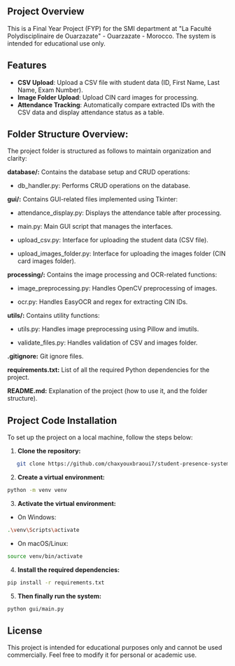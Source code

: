 ## Project Overview

This is a Final Year Project (FYP) for the SMI department at "La Faculté Polydisciplinaire de Ouarzazate" - Ouarzazate - Morocco.
The system is intended for educational use only.

## Features

- **CSV Upload**: Upload a CSV file with student data (ID, First Name, Last Name, Exam Number).
- **Image Folder Upload**: Upload CIN card images for processing.
- **Attendance Tracking**: Automatically compare extracted IDs with the CSV data and display attendance status as a table.

## Folder Structure Overview:

The project folder is structured as follows to maintain organization and clarity:

**database/:** Contains the database setup and CRUD operations:

- db_handler.py: Performs CRUD operations on the database.

**gui/:** Contains GUI-related files implemented using Tkinter:

- attendance_display.py: Displays the attendance table after processing.

- main.py: Main GUI script that manages the interfaces.

- upload_csv.py: Interface for uploading the student data (CSV file).

- upload_images_folder.py: Interface for uploading the images folder (CIN card images folder).

**processing/:** Contains the image processing and OCR-related functions:

- image_preprocessing.py: Handles OpenCV preprocessing of images.

- ocr.py: Handles EasyOCR and regex for extracting CIN IDs.

**utils/:** Contains utility functions:

- utils.py: Handles image preprocessing using Pillow and imutils.

- validate_files.py: Handles validation of CSV and images folder.

**.gitignore:** Git ignore files.

**requirements.txt:** List of all the required Python dependencies for the project.

**README.md:** Explanation of the project (how to use it, and the folder structure).

## Project Code Installation

To set up the project on a local machine, follow the steps below:

1. **Clone the repository:**

```bash
   git clone https://github.com/chaxyouxbraoui7/student-presence-system.git
```

2. **Create a virtual environment:**

```bash
python -m venv venv
```

3. **Activate the virtual environment:**

- On Windows:

```bash
.\venv\Scripts\activate
```

- On macOS/Linux:

```bash
source venv/bin/activate
```

4. **Install the required dependencies:**

```bash
pip install -r requirements.txt
```

5. **Then finally run the system:**

```bash
python gui/main.py
```

## License

This project is intended for educational purposes only and cannot be used commercially.
Feel free to modify it for personal or academic use.